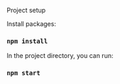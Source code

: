 Project setup

Install packages:
### `npm install`

In the project directory, you can run:
### `npm start`
